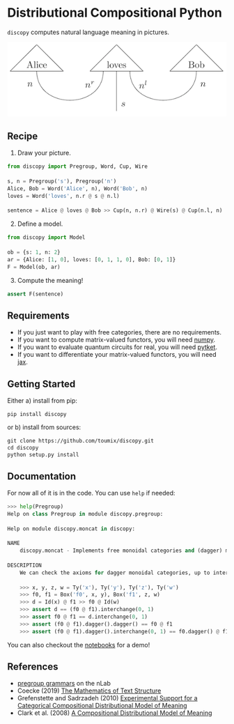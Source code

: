 # Distributional Compositional Python

`discopy` computes natural language meaning in pictures.

!["Alice loves Bob" in picture](notebooks/alice-loves-bob.png)

## Recipe

1) Draw your picture.

```python
from discopy import Pregroup, Word, Cup, Wire

s, n = Pregroup('s'), Pregroup('n')
Alice, Bob = Word('Alice', n), Word('Bob', n)
loves = Word('loves', n.r @ s @ n.l)

sentence = Alice @ loves @ Bob >> Cup(n, n.r) @ Wire(s) @ Cup(n.l, n)
```

2) Define a model.

```python
from discopy import Model

ob = {s: 1, n: 2}
ar = {Alice: [1, 0], loves: [0, 1, 1, 0], Bob: [0, 1]}
F = Model(ob, ar)
```

3) Compute the meaning!

```python
assert F(sentence)
```

## Requirements

* If you just want to play with free categories, there are no requirements.
* If you want to compute matrix-valued functors, you will need [numpy](https://numpy.org/).
* If you want to evaluate quantum circuits for real, you will need [pytket](https://github.com/CQCL/pytket).
* If you want to differentiate your matrix-valued functors, you will need [jax](https://github.com/google/jax).

## Getting Started

Either a) install from pip:

```shell
pip install discopy
```

or b) install from sources:

```
git clone https://github.com/toumix/discopy.git
cd discopy
python setup.py install
```

## Documentation

For now all of it is in the code. You can use `help` if needed:

```python
>>> help(Pregroup)
Help on class Pregroup in module discopy.pregroup:

Help on module discopy.moncat in discopy:

NAME
    discopy.moncat - Implements free monoidal categories and (dagger) monoidal functors.

DESCRIPTION
    We can check the axioms for dagger monoidal categories, up to interchanger.
    
    >>> x, y, z, w = Ty('x'), Ty('y'), Ty('z'), Ty('w')
    >>> f0, f1 = Box('f0', x, y), Box('f1', z, w)
    >>> d = Id(x) @ f1 >> f0 @ Id(w)
    >>> assert d == (f0 @ f1).interchange(0, 1)
    >>> assert f0 @ f1 == d.interchange(0, 1)
    >>> assert (f0 @ f1).dagger().dagger() == f0 @ f1
    >>> assert (f0 @ f1).dagger().interchange(0, 1) == f0.dagger() @ f1.dagger()
```

You can also checkout the [notebooks](notebooks/) for a demo!

## References

* [pregroup grammars](https://ncatlab.org/nlab/show/pregroup+grammar) on the nLab
* Coecke (2019) [The Mathematics of Text Structure](https://arxiv.org/abs/1904.03478)
* Grefenstette and Sadrzadeh (2010) [Experimental Support for a Categorical Compositional Distributional Model of Meaning](https://arxiv.org/abs/1106.4058)
* Clark et al. (2008) [A Compositional Distributional Model of Meaning](http://citeseerx.ist.psu.edu/viewdoc/download?doi=10.1.1.363.8703&rep=rep1&type=pdf)
